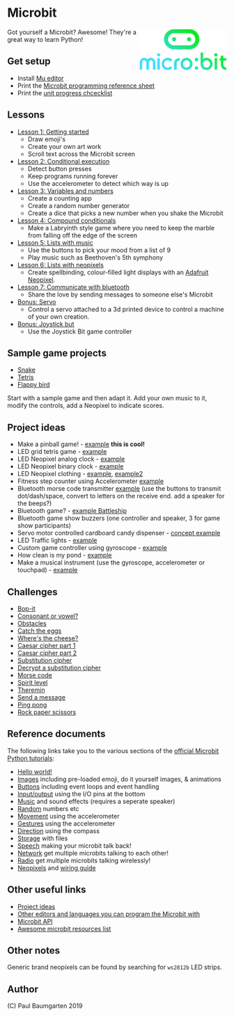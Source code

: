# Microbit

<img src="img/microbit-logo.png" style="float:right">

Got yourself a Microbit? Awesome! They're a great way to learn Python!

## Get setup

* Install [Mu editor](https://codewith.mu/)
* Print the [Microbit programming reference sheet](microbit-reference-sheet.pdf)
* Print the [unit progress chcecklist](microbit-unit-checklist.pdf)

## Lessons

* [Lesson 1: Getting started](lesson-01-getting-started.md)
    * Draw emoji's
    * Create your own art work
    * Scroll text across the Microbit screen
* [Lesson 2: Conditional execution](lesson-02-conditional-execution.md)
    * Detect button presses
    * Keep programs running forever
    * Use the accelerometer to detect which way is up
* [Lesson 3: Variables and numbers](lesson-03-variables-and-numbers.md)
    * Create a counting app
    * Create a random number generator
    * Create a dice that picks a new number when you shake the Microbit
* [Lesson 4: Compound conditionals](lesson-04-compound-conditionals.md)
    * Make a Labryinth style game where you need to keep the marble from falling off the edge of the screen
* [Lesson 5: Lists with music](lesson-05-lists-with-music.md)
    * Use the buttons to pick your mood from a list of 9
    * Play music such as Beethoven's 5th symphony
* [Lesson 6: Lists with neopixels](lesson-06-lists-with-neopixels.md)
    * Create spellbinding, colour-filled light displays with an [Adafruit Neopixel](https://www.adafruit.com/category/168).
* [Lesson 7: Communicate with bluetooth](lesson-07-communicate-with-bluetooth.md)
    * Share the love by sending messages to someone else's Microbit
* [Bonus: Servo](servo.md)
    * Control a servo attached to a 3d printed device to control a machine of your own creation.
* [Bonus: Joystick but](joystick.md)
    * Use the Joystick Bit game controller

## Sample game projects

* [Snake](snake.md)
* [Tetris](tetris.md)
* [Flappy bird](flappy-bird.md)

Start with a sample game and then adapt it. Add your own music to it, modify the controls, add a Neopixel to indicate scores.

## Project ideas

* Make a pinball game! - [example](https://www.youtube.com/watch?v=QzWSRXqQBeQ) **this is cool!**
* LED grid tetris game - [example](https://www.youtube.com/watch?time_continue=75&v=BkZu68F1K68)
* LED Neopixel analog clock - [example](https://www.youtube.com/watch?v=wYYCyfEK_Rw)
* LED Neopixel binary clock - [example](https://www.hackster.io/silverskin/binary-clock-with-arduino-and-plywood-31e64e)
* LED Neopixel clothing - [example](https://www.youtube.com/watch?v=IXCS7Ls1yrA), [example2](https://twitter.com/insta_arduino/status/654390409892921344)
* Fitness step counter using Accelerometer [example](https://www.youtube.com/watch?v=uo9MAN2DEtw)
* Bluetooth morse code transmitter [example](https://www.youtube.com/watch?v=aiiqsJZU4Y8) (use the buttons to transmit dot/dash/space, convert to letters on the receive end. add a speaker for the beeps?)
* Bluetooth game? - [example Battleship](https://www.youtube.com/watch?v=oEiC86d06hQ)
* Bluetooth game show buzzers (one controller and speaker, 3 for game show participants)
* Servo motor controlled cardboard candy dispenser - [concept example](https://www.youtube.com/watch?v=YBk88TKOsOM)
* LED Traffic lights - [example](https://www.101computing.net/micro-bit-traffic-light/)
* Custom game controller using gyroscope - [example](https://github.com/musabkilic/MicroBike/)
* How clean is my pond - [example](https://sites.google.com/view/microbitofthings/16-science)
* Make a musical instrument (use the gyroscope, accelerometer or touchpad) - [example](https://phwallen.github.io/microbit-music-controller/)

## Challenges

* [Bop-it](https://microbit-challenges.readthedocs.io/en/latest/challenges/games/bop-it.html)
* [Consonant or vowel?](https://microbit-challenges.readthedocs.io/en/latest/challenges/games/consonant-or-vowel.html)
* [Obstacles](https://microbit-challenges.readthedocs.io/en/latest/challenges/games/obstacles.html)
* [Catch the eggs](https://microbit-challenges.readthedocs.io/en/latest/challenges/games/egg-basket.html)
* [Where's the cheese?](https://microbit-challenges.readthedocs.io/en/latest/challenges/games/mouse-cheese.html)
* [Caesar cipher part 1](https://microbit-challenges.readthedocs.io/en/latest/challenges/crypto/caesar.html)
* [Caesar cipher part 2](https://microbit-challenges.readthedocs.io/en/latest/challenges/crypto/caesar_decrypt.html)
* [Substitution cipher](https://microbit-challenges.readthedocs.io/en/latest/challenges/crypto/substitution.html)
* [Decrypt a substitution cipher](https://microbit-challenges.readthedocs.io/en/latest/challenges/crypto/reverse_substitution.html)
* [Morse code](https://microbit-challenges.readthedocs.io/en/latest/challenges/crypto/morse.html)
* [Spirit level](https://microbit-challenges.readthedocs.io/en/latest/challenges/sensors/spirit_level.html)
* [Theremin](https://microbit-challenges.readthedocs.io/en/latest/challenges/sensors/theremin.html)
* [Send a message](https://microbit-challenges.readthedocs.io/en/latest/challenges/sensors/radio.html)
* [Ping pong](https://microbit-challenges.readthedocs.io/en/latest/challenges/sensors/pingpong.html)
* [Rock paper scissors](https://microbit-challenges.readthedocs.io/en/latest/challenges/sensors/rockpaperscissors.html)

## Reference documents

The following links take you to the various sections of the [official Microbit Python tutorials](https://microbit-micropython.readthedocs.io/en/latest/tutorials/introduction.html):

* [Hello world!](https://microbit-micropython.readthedocs.io/en/latest/tutorials/hello.html)
* [Images](https://microbit-micropython.readthedocs.io/en/latest/tutorials/images.html) including pre-loaded emoji, do it yourself images, & animations
* [Buttons](https://microbit-micropython.readthedocs.io/en/latest/tutorials/buttons.html) including event loops and event handling
* [Input/output](https://microbit-micropython.readthedocs.io/en/latest/tutorials/io.html) using the I/O pins at the bottom
* [Music](https://microbit-micropython.readthedocs.io/en/latest/tutorials/music.html) and sound effects (requires a seperate speaker)
* [Random](https://microbit-micropython.readthedocs.io/en/latest/tutorials/random.html) numbers etc
* [Movement](https://microbit-micropython.readthedocs.io/en/latest/tutorials/movement.html) using the accelerometer
* [Gestures](https://microbit-micropython.readthedocs.io/en/latest/tutorials/gestures.html) using the accelerometer
* [Direction](https://microbit-micropython.readthedocs.io/en/latest/tutorials/direction.html) using the compass
* [Storage](https://microbit-micropython.readthedocs.io/en/latest/tutorials/storage.html) with files
* [Speech](https://microbit-micropython.readthedocs.io/en/latest/tutorials/speech.html) making your microbit talk back!
* [Network](https://microbit-micropython.readthedocs.io/en/latest/tutorials/network.html) get multiple microbits talking to each other!
* [Radio](https://microbit-micropython.readthedocs.io/en/latest/tutorials/radio.html) get multiple microbits talking wirelessly!
* [Neopixels](https://learn.adafruit.com/micro-bit-lesson-3-neopixels-with-micro-bit?view=all#micro-python-4-11) and [wiring guide](https://learn.adafruit.com/adafruit-neopixel-uberguide/basic-connections)

## Other useful links

* [Project ideas](https://microbit.org/ideas/)
* [Other editors and languages you can program the Microbit with](https://microbit.org/code-alternative-editors/)
* [Microbit API](https://microbit-micropython.readthedocs.io/en/latest/microbit.html)
* [Awesome microbit resources list](https://github.com/carlosperate/awesome-microbit)

## Other notes

Generic brand neopixels can be found by searching for `ws2812b` LED strips.

## Author

(C) Paul Baumgarten 2019
